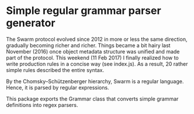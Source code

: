 # Simple regular grammar parser generator

The Swarm protocol evolved since 2012 in more or less the same direction, gradually becoming richer and richer.
Things became a bit hairy last November (2016) once object metadata structure was unified and made part of the protocol.
This weekend (11 Feb 2017) I finally realized how to write production rules in a concise way (see index.js).
As a result, 20 rather simple rules described the entire syntax.

By the Chomsky–Schützenberger hierarchy, Swarm is a regular language.
Hence, it is parsed by regular expressions.

This package exports the Grammar class that converts simple grammar
definitions into regex parsers.
